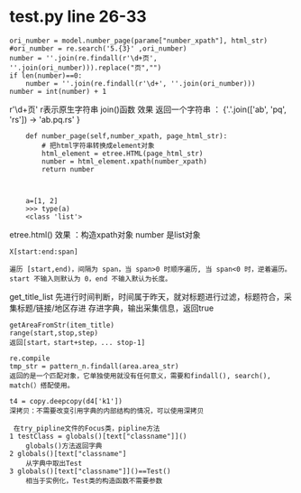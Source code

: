 # test.py line 26-33
````
ori_number = model.number_page(parame["number_xpath"], html_str)
#ori_number = re.search('5.{3}' ,ori_number)
number = ''.join(re.findall(r'\d+页', ''.join(ori_number))).replace("页","")
if len(number)==0:
    number = ''.join(re.findall(r'\d+', ''.join(ori_number)))
number = int(number) + 1
 ````           
 r'\d+页' r表示原生字符串
 join()函数 效果 返回一个字符串 ： {'.'.join(['ab', 'pq', 'rs']) -> 'ab.pq.rs' }



````
    def number_page(self,number_xpath, page_html_str):
        # 把html字符串转换成element对象
        html_element = etree.HTML(page_html_str)
        number = html_element.xpath(number_xpath)
        return number



    a=[1, 2]
    >>> type(a)
    <class 'list'>
``````
 etree.html() 效果 ：构造xpath对象 
 number 是list对象
 ````
 X[start:end:span]
 
 遍历 [start,end)，间隔为 span，当 span>0 时顺序遍历, 当 span<0 时，逆着遍历。
start 不输入则默认为 0，end 不输入默认为长度。
````


get_title_list 
先进行时间判断，时间属于昨天，就对标题进行过滤，标题符合，采集标题/链接/地区存进 存进字典，输出采集信息，返回true

````
getAreaFromStr(item_title)
range(start,stop,step)
返回[start，start+step，... stop-1]
````

````
re.compile
tmp_str = pattern_n.findall(area.area_str)
返回的是一个匹配对象，它单独使用就没有任何意义，需要和findall(), search(), match(）搭配使用。
````
````
t4 = copy.deepcopy(d4['k1'])
深拷贝：不需要改变引用字典的内部结构的情况，可以使用深拷贝
````
````
 在try_pipline文件的Focus类，pipline方法
1 testClass = globals()[text["classname"]]()
    globals()方法返回字典
2 globals()[text["classname"]
    从字典中取出Test
3 globals()[text["classname"]]()==Test()
    相当于实例化，Test类的构造函数不需要参数
 
````